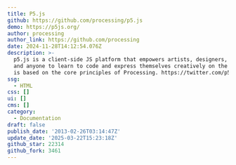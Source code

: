 ```yaml
---
title: P5.js
github: https://github.com/processing/p5.js
demo: https://p5js.org/
author: processing
author_link: https://github.com/processing
date: 2024-11-28T14:12:54.076Z
description: >-
  p5.js is a client-side JS platform that empowers artists, designers, students,
  and anyone to learn to code and express themselves creatively on the web. It
  is based on the core principles of Processing. https://twitter.com/p5xjs —
ssg:
  - HTML
css: []
ui: []
cms: []
category:
  - Documentation
draft: false
publish_date: '2013-02-26T03:14:47Z'
update_date: '2025-03-22T15:23:18Z'
github_star: 22314
github_fork: 3461
---
```

